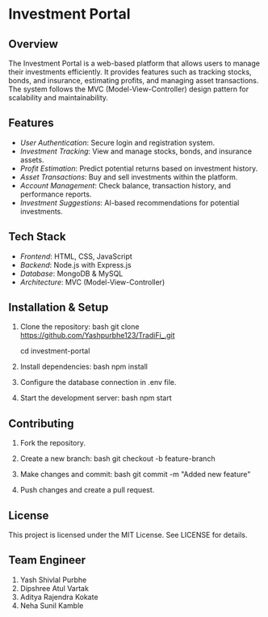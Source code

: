 # Investment Portal

## Overview
The Investment Portal is a web-based platform that allows users to manage their investments efficiently. It provides features such as tracking stocks, bonds, and insurance, estimating profits, and managing asset transactions. The system follows the MVC (Model-View-Controller) design pattern for scalability and maintainability.

## Features
- *User Authentication*: Secure login and registration system.
- *Investment Tracking*: View and manage stocks, bonds, and insurance assets.
- *Profit Estimation*: Predict potential returns based on investment history.
- *Asset Transactions*: Buy and sell investments within the platform.
- *Account Management*: Check balance, transaction history, and performance reports.
- *Investment Suggestions*: AI-based recommendations for potential investments.

## Tech Stack
- *Frontend*: HTML, CSS, JavaScript
- *Backend*: Node.js with Express.js
- *Database*: MongoDB & MySQL
- *Architecture*: MVC (Model-View-Controller)

## Installation & Setup
1. Clone the repository:
   bash
   git clone https://github.com/Yashpurbhe123/TradiFi_.git

   cd investment-portal
   
2. Install dependencies:
   bash
   npm install
   
3. Configure the database connection in .env file.
4. Start the development server:
   bash
   npm start
   
## Contributing
1. Fork the repository.
2. Create a new branch:
   bash
   git checkout -b feature-branch
   
3. Make changes and commit:
   bash
   git commit -m "Added new feature"
   
4. Push changes and create a pull request.

## License
This project is licensed under the MIT License. See LICENSE for details.

## Team Engineer
1. Yash Shivlal Purbhe
2. Dipshree Atul Vartak
3. Aditya Rajendra Kokate
4. Neha Sunil Kamble
